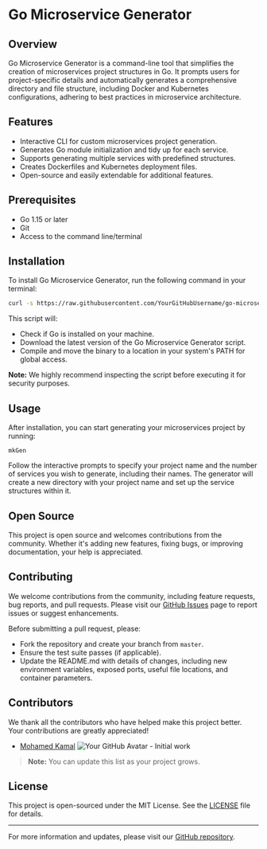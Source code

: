 # Go Microservice Generator

## Overview
Go Microservice Generator is a command-line tool that simplifies the creation of microservices project structures in Go. It prompts users for project-specific details and automatically generates a comprehensive directory and file structure, including Docker and Kubernetes configurations, adhering to best practices in microservice architecture.

## Features
- Interactive CLI for custom microservices project generation.
- Generates Go module initialization and tidy up for each service.
- Supports generating multiple services with predefined structures.
- Creates Dockerfiles and Kubernetes deployment files.
- Open-source and easily extendable for additional features.

## Prerequisites
- Go 1.15 or later
- Git
- Access to the command line/terminal

## Installation

To install Go Microservice Generator, run the following command in your terminal:

```bash
curl -s https://raw.githubusercontent.com/YourGitHubUsername/go-microservice-generator/main/install_genms.sh | bash
```

This script will:
- Check if Go is installed on your machine.
- Download the latest version of the Go Microservice Generator script.
- Compile and move the binary to a location in your system's PATH for global access.

**Note:** We highly recommend inspecting the script before executing it for security purposes.

## Usage

After installation, you can start generating your microservices project by running:

```
mkGen
```

Follow the interactive prompts to specify your project name and the number of services you wish to generate, including their names. The generator will create a new directory with your project name and set up the service structures within it.

## Open Source

This project is open source and welcomes contributions from the community. Whether it's adding new features, fixing bugs, or improving documentation, your help is appreciated.

## Contributing

We welcome contributions from the community, including feature requests, bug reports, and pull requests. Please visit our [GitHub Issues](https://github.com/mkmbhs/mkgen/issues) page to report issues or suggest enhancements.

Before submitting a pull request, please:
- Fork the repository and create your branch from `master`.
- Ensure the test suite passes (if applicable).
- Update the README.md with details of changes, including new environment variables, exposed ports, useful file locations, and container parameters.

## Contributors

We thank all the contributors who have helped make this project better. Your contributions are greatly appreciated!

- [Mohamed Kamal](https://github.com/mkmbhs) ![Your GitHub Avatar](https://github.com/mkmbhs.png?size=150) - Initial work

> **Note:** You can update this list as your project grows.

## License

This project is open-sourced under the MIT License. See the [LICENSE](LICENSE) file for details.

---

For more information and updates, please visit our [GitHub repository](https://github.com/mkmbhs/go-microservice-generator).

